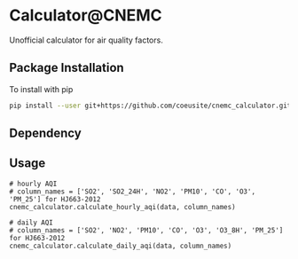 # Calculator@CNEMC
Unofficial calculator for air quality factors.

## Package Installation
To install with pip
``` bash
pip install --user git+https://github.com/coeusite/cnemc_calculator.git
```

## Dependency


## Usage
``` python3
# hourly AQI
# column_names = ['SO2', 'SO2_24H', 'NO2', 'PM10', 'CO', 'O3', 'PM_25'] for HJ663-2012
cnemc_calculator.calculate_hourly_aqi(data, column_names)

# daily AQI
# column_names = ['SO2', 'NO2', 'PM10', 'CO', 'O3', 'O3_8H', 'PM_25'] for HJ663-2012
cnemc_calculator.calculate_daily_aqi(data, column_names)
```
